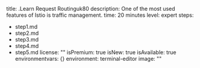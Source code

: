 title: .Learn Request Routinguk80
description: One of the most used features of Istio is traffic management.
time: 20 minutes
level: expert
steps:
- step1.md
- step2.md
- step3.md
- step4.md
- step5.md
license: ""
isPremium: true
isNew: true
isAvailable: true
environmentvars: {}
environment: terminal-editor
image: ""
